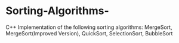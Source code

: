 # Sorting-Algorithms-
C++ Implementation of the following sorting algorithms: MergeSort, MergeSort(Improved Version), QuickSort, SelectionSort, BubbleSort

